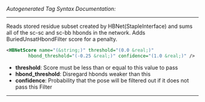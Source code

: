 <!-- THIS IS AN AUTOGENERATED FILE: Don't edit it directly, instead change the schema definition in the code itself. -->

_Autogenerated Tag Syntax Documentation:_

---
Reads stored residue subset created by HBNet(StapleInterface) and sums all of the sc-sc and sc-bb hbonds in the network. Adds BuriedUnsatHbondFilter score for a penalty.

```xml
<HBNetScore name="(&string;)" threshold="(0.0 &real;)"
        hbond_threshold="(-0.25 &real;)" confidence="(1.0 &real;)" />
```

-   **threshold**: Score must be less than or equal to this value to pass
-   **hbond_threshold**: Disregard hbonds weaker than this
-   **confidence**: Probability that the pose will be filtered out if it does not pass this Filter

---

